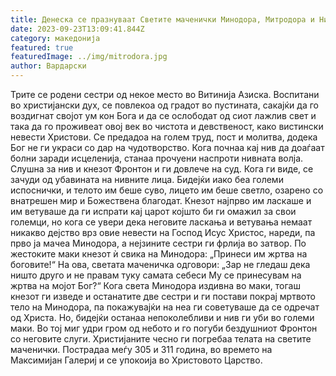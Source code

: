 ```yaml
---
title: Денеска се празнуваат Светите маченички Минодора, Митродора и Нимфодора
date: 2023-09-23T13:09:41.844Z
category: македонија
featured: true
featuredImage: ../img/mitrodora.jpg
author: Вардарски
---
```

<!--StartFragment-->

Трите се родени сестри од некое место во Витинија Азиска. Воспитани во христијански дух, се повлекоа од градот во пустината, сакајќи да го воздигнат својот ум кон Бога и да се ослободат од сиот лажлив свет и така да го проживеат овој век во чистота и девственост, како вистински невести Христови. Се предадоа на голем труд, пост и молитва, додека Бог не ги украси со дар на чудотворство. Кога почнаа кај нив да доаѓаат болни заради исцеленија, станаа прочуени наспроти нивната волја. Слушна за нив и кнезот Фронтон и ги довлече на суд. Кога ги виде, се зачуди од убавината на нивните лица. Бидејќи иако беа големи испоснички, и телото им беше суво, лицето им беше светло, озарено со внатрешен мир и Божествена благодат. Кнезот најпрво им ласкаше и им ветуваше да ги испрати кај царот којшто би ги омажил за свои големци, но кога се увери дека неговите ласкања и ветувања немаат никакво дејство врз овие невести на Господ Исус Христос, нареди, па прво ја мачеа Минодора, а нејзините сестри ги фрлија во затвор. По жестоките маки кнезот ѝ свика на Минодора: „Принеси им жртва на боговите!“ На ова, светата маченичка одговори: „Зар не гледаш дека ништо друго и не правам туку самата себеси Му се принесувам на жртва на мојот Бог?“ Кога света Минодора издивна во маки, тогаш кнезот ги изведе и останатите две сестри и ги постави покрај мртвото тело на Минодора, па покажувајќи на неа ги советуваше да се одречат од Христа. Но, бидејќи останаа непоколебливи и нив ги уби во големи маки. Во тој миг удри гром од небото и го погуби бездушниот Фронтон со неговите слуги. Христијаните чесно ги погребаа телата на светите маченички. Пострадаа меѓу 305 и 311 година, во времето на Максимијан Галериј и се упокоија во Христовото Царство.



<!--EndFragment-->